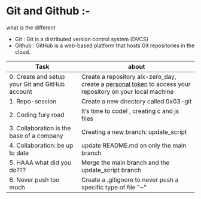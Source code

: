 # Git and Github :-
what is the different
+ Git    :  Git is a distributed version control system (DVCS) 
+ Github :  GitHub is a web-based platform that hosts Git repositories in the cloud.

 | Task                                        | about |
| ------------------------------------------- | ----- |
| 0. Create and setup your Git and GitHub account | Create a repository alx-zero_day, create a [personal token](https://docs.github.com/en/authentication/keeping-your-account-and-data-secure/managing-your-personal-access-tokens) to access your repository on your local machine |
| 1. Repo-session                            | Create a new directory called 0x03-git   |
| 2. Coding fury road                        | It’s time to code! , creating c and js files |
| 3. Collaboration is the base of a company  | Creating a new branch: update_script |
| 4. Collaboration: be up to date            | update README.md on only the main branch   |
| 5. HAAA what did you do???                  | Merge the main branch and the update_script branch |
| 6. Never push too much                     | Create a .gitignore to never push a specific type of file "~" |
